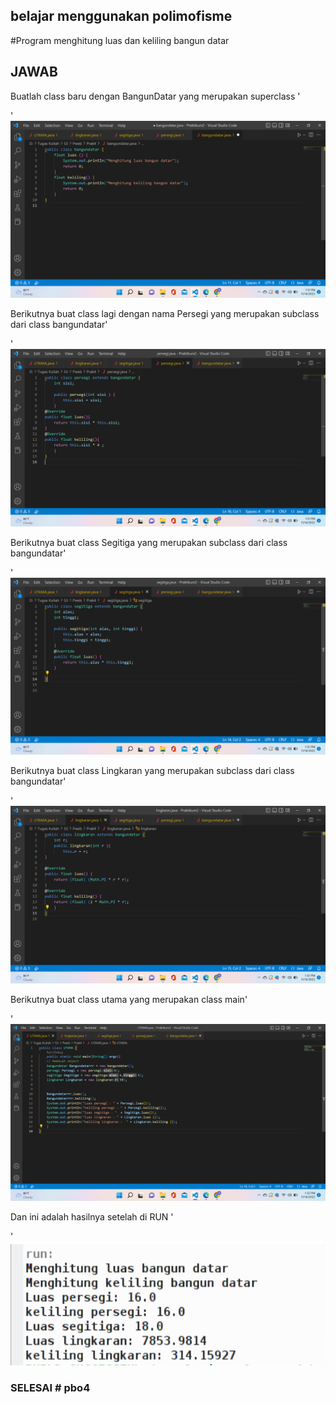 ## belajar menggunakan polimofisme


#Program menghitung luas dan keliling bangun datar
## JAWAB
Buatlah class baru dengan BangunDatar yang merupakan superclass '<p>'
![Gambar2](ss4/Screenshot%20(169).png)

Berikutnya buat class lagi dengan nama Persegi yang merupakan subclass dari class bangundatar'<p>'
![Gambar3](ss4/Screenshot%20(170).png)

Berikutnya buat class Segitiga yang merupakan subclass dari class bangundatar'<p>'
![Gambar4](ss4/Screenshot%20(171).png)

Berikutnya buat class Lingkaran yang merupakan subclass dari class bangundatar'<p>'
![Gambar5](ss4/Screenshot%20(172).png)

Berikutnya buat class utama yang merupakan class main'<p>'
![Gambar5](ss4/Screenshot%20(173).png)


Dan ini adalah hasilnya setelah di RUN '<p>'
![Gambar6](ss4/Screenshot%20(174).png)


### SELESAI # pbo4